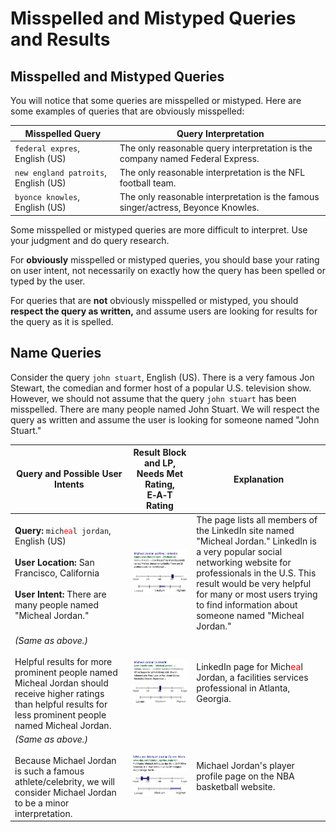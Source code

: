 # Misspelled and Mistyped Queries and Results

## Misspelled and Mistyped Queries

You will notice that some queries are misspelled or mistyped. Here are some examples of queries that are obviously misspelled:

Misspelled Query|Query Interpretation
---|---
`federal expres`, English (US)|The only reasonable query interpretation is the company named Federal Express.
`new england patroits`, English (US)|The only reasonable interpretation is the NFL football team.
`byonce knowles`, English (US)|The only reasonable interpretation is the famous singer/actress, Beyonce Knowles.

Some misspelled or mistyped queries are more difficult to interpret. Use your judgment and do query research.

For **obviously** misspelled or mistyped queries, you should base your rating on user intent, not necessarily on exactly how the query has been spelled or typed by the user.

For queries that are **not** obviously misspelled or mistyped, you should **respect the query as written,** and assume users are looking for results for the query as it is spelled.

## Name Queries

Consider the query `john stuart`, English (US). There is a very famous Jon Stewart, the comedian and former host of a popular U.S. television show. However, we should not assume that the query `john stuart` has been misspelled. There are many people named John Stuart. We will respect the query as written and assume the user is looking for someone named "John Stuart."

Query and Possible User Intents|Result Block and LP, Needs Met Rating, E‑A‑T Rating|Explanation
---|---|---
**Query:** <code>mich<span style="color: red">ea</span>l jordan</code>, English (US)<br><br>**User Location:** San Francisco, California<br><br>**User Intent:** There are many people named "Micheal Jordan."|![](../images/img750.jpg)<br>![needs met scale - highly meets](../images/hm.jpg)![](../images/medium-narrow.jpg)|The page lists all members of the LinkedIn site named "Micheal Jordan." LinkedIn is a very popular social networking website for professionals in the U.S. This result would be very helpful for many or most users trying to find information about someone named "Micheal Jordan."
*(Same as above.)*<br><br>Helpful results for more prominent people named Micheal Jordan should receive higher ratings than helpful results for less prominent people named Micheal Jordan.|![](../images/img753.jpg)<br>![needs met scale - moderately meets](../images/mm.jpg)![page quality scale - medium](../images/medium.jpg)|LinkedIn page for Mich<span style="color: red">ea</span>l Jordan, a facilities services professional in Atlanta, Georgia.
*(Same as above.)*<br><br>Because Michael Jordan is such a famous athlete/celebrity, we will consider Michael Jordan to be a minor interpretation.|![](../images/img756.jpg)<br>![](../images/failsm+narrow.jpg)![page quality scale - high - wide range](../images/high-wide.jpg)|Michael Jordan's player profile page on the NBA basketball website.
